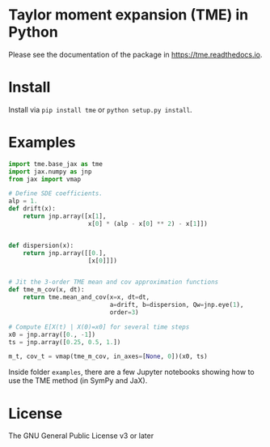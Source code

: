# Taylor moment expansion (TME) in Python

Please see the documentation of the package in https://tme.readthedocs.io.

# Install

Install via `pip install tme` or `python setup.py install`.

# Examples

```python
import tme.base_jax as tme
import jax.numpy as jnp
from jax import vmap

# Define SDE coefficients.
alp = 1.
def drift(x):
    return jnp.array([x[1],
                      x[0] * (alp - x[0] ** 2) - x[1]])


def dispersion(x):
    return jnp.array([[0.],
                      [x[0]]])


# Jit the 3-order TME mean and cov approximation functions
def tme_m_cov(x, dt):
    return tme.mean_and_cov(x=x, dt=dt,
                            a=drift, b=dispersion, Qw=jnp.eye(1),
                            order=3)

# Compute E[X(t) | X(0)=x0] for several time steps
x0 = jnp.array([0., -1])
ts = jnp.array([0.25, 0.5, 1.])

m_t, cov_t = vmap(tme_m_cov, in_axes=[None, 0])(x0, ts)
```

Inside folder `examples`, there are a few Jupyter notebooks showing how to use the TME method (in SymPy and JaX).

# License

The GNU General Public License v3 or later
